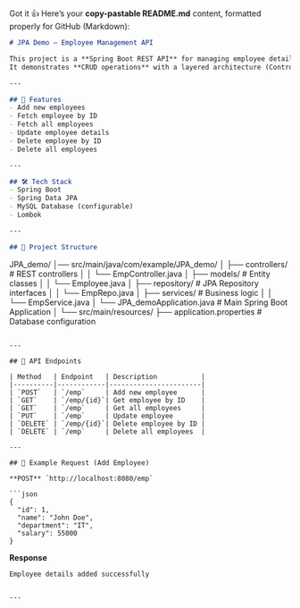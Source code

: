 Got it 👍
Here’s your **copy-pastable README.md** content, formatted properly for GitHub (Markdown):

```markdown
# JPA Demo – Employee Management API

This project is a **Spring Boot REST API** for managing employee details using **Spring Data JPA** and **MySQL Database**.  
It demonstrates **CRUD operations** with a layered architecture (Controller → Service → Repository → Database).

---

## 🚀 Features
- Add new employees  
- Fetch employee by ID  
- Fetch all employees  
- Update employee details  
- Delete employee by ID  
- Delete all employees  

---

## 🛠️ Tech Stack
- Spring Boot  
- Spring Data JPA  
- MySQL Database (configurable)  
- Lombok  

---

## 📂 Project Structure
```

JPA\_demo/
│── src/main/java/com/example/JPA\_demo/
│   ├── controllers/       # REST controllers
│   │   └── EmpController.java
│   ├── models/            # Entity classes
│   │   └── Employee.java
│   ├── repository/        # JPA Repository interfaces
│   │   └── EmpRepo.java
│   ├── services/          # Business logic
│   │   └── EmpService.java
│   └── JPA\_demoApplication.java  # Main Spring Boot Application
│
└── src/main/resources/
├── application.properties   # Database configuration

````

---

## 📌 API Endpoints

| Method   | Endpoint   | Description           |
|----------|------------|-----------------------|
| `POST`   | `/emp`     | Add new employee      |
| `GET`    | `/emp/{id}`| Get employee by ID    |
| `GET`    | `/emp`     | Get all employees     |
| `PUT`    | `/emp`     | Update employee       |
| `DELETE` | `/emp/{id}`| Delete employee by ID |
| `DELETE` | `/emp`     | Delete all employees  |

---

## 🧪 Example Request (Add Employee)

**POST** `http://localhost:8080/emp`

```json
{
  "id": 1,
  "name": "John Doe",
  "department": "IT",
  "salary": 55000
}
````

**Response**

```
Employee details added successfully
```

```

---


```

